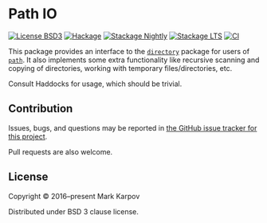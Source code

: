 # Path IO

[![License BSD3](https://img.shields.io/badge/license-BSD3-brightgreen.svg)](http://opensource.org/licenses/BSD-3-Clause)
[![Hackage](https://img.shields.io/hackage/v/path-io.svg?style=flat)](https://hackage.haskell.org/package/path-io)
[![Stackage Nightly](http://stackage.org/package/path-io/badge/nightly)](http://stackage.org/nightly/package/path-io)
[![Stackage LTS](http://stackage.org/package/path-io/badge/lts)](http://stackage.org/lts/package/path-io)
[![CI](https://github.com/mrkkrp/path-io/actions/workflows/ci.yaml/badge.svg)](https://github.com/mrkkrp/path-io/actions/workflows/ci.yaml)

This package provides an interface to the
[`directory`](https://hackage.haskell.org/package/directory) package for
users of [`path`](https://hackage.haskell.org/package/path). It also
implements some extra functionality like recursive scanning and copying of
directories, working with temporary files/directories, etc.

Consult Haddocks for usage, which should be trivial.

## Contribution

Issues, bugs, and questions may be reported in [the GitHub issue tracker for
this project](https://github.com/mrkkrp/path-io/issues).

Pull requests are also welcome.

## License

Copyright © 2016–present Mark Karpov

Distributed under BSD 3 clause license.
